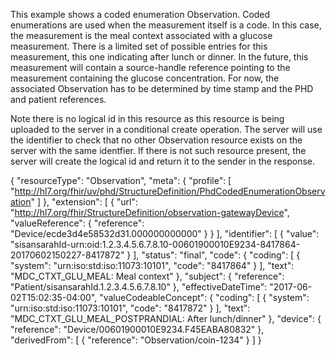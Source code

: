 This example shows a coded enumeration Observation. Coded enumerations are used when the measurement itself is a code. In this case, the measurement is the meal context associated with a glucose measurement. There is a limited set of possible entries for this measurement, this one indicating after lunch or dinner. In the future, this measurement will contain a source-handle reference pointing to the measurement containing the glucose concentration. For now, the associated Observation has to be determined by time stamp and the PHD and patient references.

Note there is no logical id in this resource as this resource is being uploaded to the server in a conditional create operation. The server will use the identifier to check that no other Observation resource exists on the server with the same identfier. If there is not such resource present, the server will create the logical id and return it to the sender in the response.

{
	"resourceType": "Observation",
	"meta": {
		"profile": [
			"http://hl7.org/fhir/uv/phd/StructureDefinition/PhdCodedEnumerationObservation"
		]
	},
	"extension": [
		{
			"url": "http://hl7.org/fhir/StructureDefinition/observation-gatewayDevice",
			"valueReference": {
				"reference": "Device/ecde3d4e58532d31.000000000000"
			}
		}
	],
	"identifier": [
		{
			"value": "sisansarahId-urn:oid:1.2.3.4.5.6.7.8.10-00601900010E9234-8417864-20170602150227-8417872"
		}
	],
	"status": "final",
	"code": {
		"coding": [
			{
				"system": "urn:iso:std:iso:11073:10101",
				"code": "8417864"
			}
		],
		"text": "MDC_CTXT_GLU_MEAL: Meal context"
	},
	"subject": {
		"reference": "Patient/sisansarahId.1.2.3.4.5.6.7.8.10"
	},
	"effectiveDateTime": "2017-06-02T15:02:35-04:00",
	"valueCodeableConcept": {
		"coding": [
			{
				"system": "urn:iso:std:iso:11073:10101",
				"code": "8417872"
			}
		],
		"text": "MDC_CTXT_GLU_MEAL_POSTPRANDIAL: After lunch/dinner"
	},
	"device": {
		"reference": "Device/00601900010E9234.F45EABA80832"
	},
	"derivedFrom": [
		{
			"reference": "Observation/coin-1234"
		}
	]
}